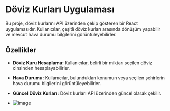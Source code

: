 # Döviz Kurları Uygulaması

Bu proje, döviz kurlarını API üzerinden çekip gösteren bir React uygulamasıdır. Kullanıcılar, çeşitli döviz kurları arasında dönüşüm yapabilir ve mevcut hava durumu bilgilerini görüntüleyebilirler.

## Özellikler

- **Döviz Kuru Hesaplama:** Kullanıcılar, belirli bir miktarı seçilen döviz cinsinden hesaplayabilirler.
- **Hava Durumu:** Kullanıcılar, bulundukları konumun veya seçilen şehirlerin hava durumu bilgilerini görüntüleyebilirler.
- **Güncel Döviz Kurları:** Döviz kurları API üzerinden güncel olarak çekilir.

- ![image](https://github.com/user-attachments/assets/8d77924f-275d-48a9-b16e-bff699dba3e5)
